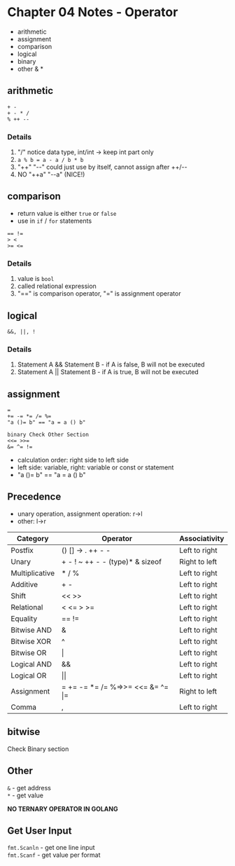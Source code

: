 # Chapter 04 Notes - Operator

- arithmetic
- assignment
- comparison
- logical
- binary
- other & *

## arithmetic
```
+ -
+ - * /
% ++ --
```

### Details
1. "/" notice data type, int/int -> keep int part only 
2. `a % b = a - a / b * b`
3. "++" "--" could just use by itself, cannot assign after ++/--
4. NO "++a" "--a" (NICE!)

## comparison

- return value is either `true` or `false`
- use in `if` / `for` statements

```
== !=
> < 
>= <=
```

### Details

1. value is `bool`
2. called relational expression
3. "==" is comparison operator, "=" is assignment operator

## logical

```
&&, ||, !
```

### Details
1. Statement A && Statement B - if A is false, B will not be executed
2. Statement A || Statement B - if A is true,  B will not be executed

## assignment

```
=
+= -= *= /= %=
"a ()= b" == "a = a () b"

binary Check Other Section
<<= >>=
&= ^= !=
```

- calculation order: right side to left side
- left side: variable, right: variable or const or statement
- "a ()= b" == "a = a () b"

## Precedence
- unary operation, assignment operation: r->l
- other: l->r

| Category       | Operator                          | Associativity | 
|----------------|-----------------------------------|---------------| 
| Postfix        | () [] -> . ++ - -                 | Left to right | 
| Unary          | + - ! ~ ++ - - (type)* & sizeof   | Right to left | 
| Multiplicative | * / %                             | Left to right | 
| Additive       | + -                               | Left to right | 
| Shift          | << >>                             | Left to right | 
| Relational     | < <= > >=                         | Left to right | 
| Equality       | == !=                             | Left to right | 
| Bitwise AND    | &                                 | Left to right | 
| Bitwise XOR    | ^                                 | Left to right | 
| Bitwise OR     | \|                                | Left to right | 
| Logical AND    | &&                                | Left to right | 
| Logical OR     | \|\|                              | Left to right | 
| Assignment     | = += -= *= /= %=>>= <<= &= ^= \|= | Right to left | 
| Comma          | ,                                 | Left to right | 

## bitwise

Check Binary section

## Other

`&` - get address  
`*` - get value

**NO TERNARY OPERATOR IN GOLANG**

## Get User Input

`fmt.Scanln` - get one line input  
`fmt.Scanf` - get value per format
